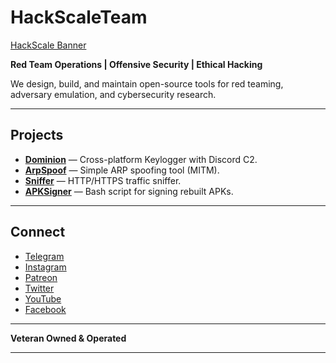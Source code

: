 # HackScaleTeam

[HackScale Banner](assets/hackscale.gif)

**Red Team Operations | Offensive Security | Ethical Hacking**

We design, build, and maintain open-source tools for red teaming, adversary emulation, and cybersecurity research.

---

##  Projects

- **[Dominion](https://github.com/HackScaleTeam/Dominion)** — Cross-platform Keylogger with Discord C2.
- **[ArpSpoof](https://github.com/HackScaleTeam/ArpSpoof)** — Simple ARP spoofing tool (MITM).
- **[Sniffer](https://github.com/HackScaleTeam/Sniffer)** — HTTP/HTTPS traffic sniffer.
- **[APKSigner](https://github.com/HackScaleTeam/apk_signer)** — Bash script for signing rebuilt APKs.

---

## Connect

- [Telegram](t.me/QCnfai-gRQ1iYTA8)
- [Instagram](https://instagram.com/_hackscale_)
- [Patreon](https://patreon.com/HackScale)
- [Twitter](https://twitter.com/_hackscale_)
- [YouTube](https://www.youtube.com/@hack_scale)
- [Facebook](https://facebook.com/hackscaleteam)

---

**Veteran Owned & Operated**

---

